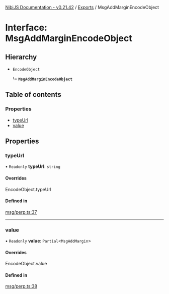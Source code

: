 [NibiJS Documentation - v0.21.42](../intro.md) / [Exports](../modules.md) / MsgAddMarginEncodeObject

# Interface: MsgAddMarginEncodeObject

## Hierarchy

- `EncodeObject`

  ↳ **`MsgAddMarginEncodeObject`**

## Table of contents

### Properties

- [typeUrl](MsgAddMarginEncodeObject.md#typeurl)
- [value](MsgAddMarginEncodeObject.md#value)

## Properties

### typeUrl

• `Readonly` **typeUrl**: `string`

#### Overrides

EncodeObject.typeUrl

#### Defined in

[msg/perp.ts:37](https://github.com/NibiruChain/ts-sdk/blob/d2a4311/packages/nibijs/src/msg/perp.ts#L37)

---

### value

• `Readonly` **value**: `Partial`<`MsgAddMargin`\>

#### Overrides

EncodeObject.value

#### Defined in

[msg/perp.ts:38](https://github.com/NibiruChain/ts-sdk/blob/d2a4311/packages/nibijs/src/msg/perp.ts#L38)
